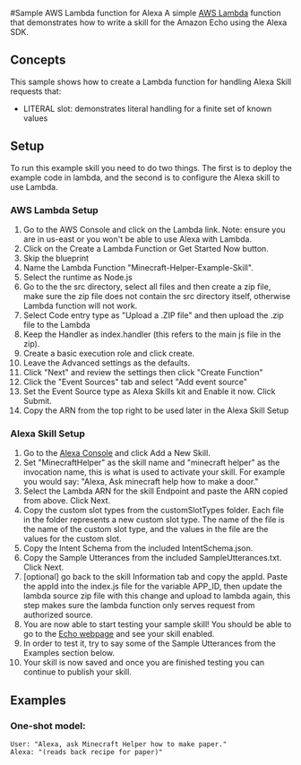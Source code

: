 #Sample AWS Lambda function for Alexa
A simple [AWS Lambda](http://aws.amazon.com/lambda) function that demonstrates how to write a skill for the Amazon Echo using the Alexa SDK.

## Concepts
This sample shows how to create a Lambda function for handling Alexa Skill requests that:

- LITERAL slot: demonstrates literal handling for a finite set of known values

## Setup
To run this example skill you need to do two things. The first is to deploy the example code in lambda, and the second is to configure the Alexa skill to use Lambda.

### AWS Lambda Setup
1. Go to the AWS Console and click on the Lambda link. Note: ensure you are in us-east or you won't be able to use Alexa with Lambda.
2. Click on the Create a Lambda Function or Get Started Now button.
3. Skip the blueprint
4. Name the Lambda Function "Minecraft-Helper-Example-Skill".
5. Select the runtime as Node.js
6. Go to the the src directory, select all files and then create a zip file, make sure the zip file does not contain the src directory itself, otherwise Lambda function will not work.
7. Select Code entry type as "Upload a .ZIP file" and then upload the .zip file to the Lambda
8. Keep the Handler as index.handler (this refers to the main js file in the zip).
9. Create a basic execution role and click create.
10. Leave the Advanced settings as the defaults.
11. Click "Next" and review the settings then click "Create Function"
12. Click the "Event Sources" tab and select "Add event source"
13. Set the Event Source type as Alexa Skills kit and Enable it now. Click Submit.
14. Copy the ARN from the top right to be used later in the Alexa Skill Setup


### Alexa Skill Setup
1. Go to the [Alexa Console](https://developer.amazon.com/edw/home.html) and click Add a New Skill.
2. Set "MinecraftHelper" as the skill name and "minecraft helper" as the invocation name, this is what is used to activate your skill. For example you would say: "Alexa, Ask minecraft help how to make a door."
3. Select the Lambda ARN for the skill Endpoint and paste the ARN copied from above. Click Next.
4. Copy the custom slot types from the customSlotTypes folder. Each file in the folder represents a new custom slot type. The name of the file is the name of the custom slot type, and the values in the file are the values for the custom slot.
5. Copy the Intent Schema from the included IntentSchema.json.
6. Copy the Sample Utterances from the included SampleUtterances.txt. Click Next.
7. [optional] go back to the skill Information tab and copy the appId. Paste the appId into the index.js file for the variable APP_ID,
   then update the lambda source zip file with this change and upload to lambda again, this step makes sure the lambda function only serves request from authorized source.
8. You are now able to start testing your sample skill! You should be able to go to the [Echo webpage](http://echo.amazon.com/#skills) and see your skill enabled.
9. In order to test it, try to say some of the Sample Utterances from the Examples section below.
10. Your skill is now saved and once you are finished testing you can continue to publish your skill.

## Examples
### One-shot model:
    User: "Alexa, ask Minecraft Helper how to make paper."
    Alexa: "(reads back recipe for paper)"